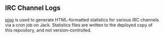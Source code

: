 <!--
# itvends.com/irc/README.md
# itvends/web
-->

IRC Channel Logs
----------------

[pisg](http://pisg.sourceforge.net/) is used to generate HTML-formatted statistics for various IRC channels via a cron job on Jack. Statistics files are written to the deployed copy of this repository, and not version-controlled.
